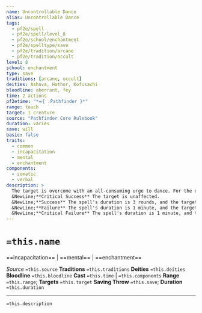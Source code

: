 ```yaml
---
name: Uncontrollable Dance
alias: Uncontrollable Dance
tags:
  - pf2e/spell
  - pf2e/spell/level_8
  - pf2e/school/enchantment
  - pf2e/spelltype/save
  - pf2e/tradition/arcane
  - pf2e/tradition/occult
level: 8
school: enchantment
type: save
traditions: [arcane, occult]
deities: Ashava, Hathor, Kofusachi
bloodline: aberrant, fey
time: 2 actions
pf2etime: "*⬺{ .Pathfinder }*"
range: touch
target: 1 creature
source: "Pathfinder Core Rulebook"
duration: varies
save: will
basic: false
traits:
  - common
  - incapacitation
  - mental
  - enchantment
components:
  - somatic
  - verbal
description: >
  The target is overcome with an all-consuming urge to dance. For the duration of the spell, the target is [[Flat-Footed]] and can't use reactions. While affected, the creature can't use actions with the move trait except to dance, using the Stride action to move up to half its Speed.
  &NewLine;**Critical Success** The target is unaffected.
  &NewLine;**Success** The spell's duration is 3 rounds, and the target must spend at least 1 action each turn dancing.
  &NewLine;**Failure** The spell's duration is 1 minute, and the target must spend at least 2 actions each turn dancing.
  &NewLine;**Critical Failure** The spell's duration is 1 minute, and the target must spend all its actions each turn dancing.
---
```

# `=this.name`
==incapacitation== | ==mental== | ==enchantment==

*Source* `=this.source`
**Traditions** `=this.traditions`
**Deities** `=this.deities`
**Bloodline** `=this.bloodline`
**Cast** `=this.time` | `=this.components`
**Range** `=this.range`; **Targets** `=this.target`
**Saving Throw** `=this.save`; **Duration** `=this.duration`

***
`=this.description`
